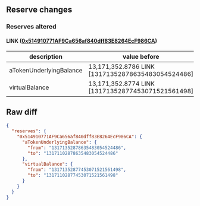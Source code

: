 ## Reserve changes

### Reserves altered

#### LINK ([0x514910771AF9Ca656af840dff83E8264EcF986CA](https://etherscan.io/address/0x514910771AF9Ca656af840dff83E8264EcF986CA))

| description | value before | value after |
| --- | --- | --- |
| aTokenUnderlyingBalance | 13,171,352.8786 LINK [13171352878635483054524486] | 13,171,102.8786 LINK [13171102878635483054524486] |
| virtualBalance | 13,171,352.8774 LINK [13171352877453071521561498] | 13,171,102.8774 LINK [13171102877453071521561498] |


## Raw diff

```json
{
  "reserves": {
    "0x514910771AF9Ca656af840dff83E8264EcF986CA": {
      "aTokenUnderlyingBalance": {
        "from": "13171352878635483054524486",
        "to": "13171102878635483054524486"
      },
      "virtualBalance": {
        "from": "13171352877453071521561498",
        "to": "13171102877453071521561498"
      }
    }
  }
}
```